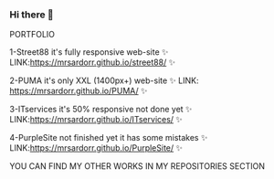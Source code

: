 ### Hi there 👋

PORTFOLIO 

1-Street88 it's fully responsive web-site ✨ LINK:https://mrsardorr.github.io/street88/ ✨  

2-PUMA it's only XXL (1400px+) web-site ✨ LINK: https://mrsardorr.github.io/PUMA/ ✨

3-ITservices it's 50% responsive not done yet ✨ LINK:https://mrsardorr.github.io/ITservices/ ✨

4-PurpleSite not finished yet it has some mistakes ✨ LINK:https://mrsardorr.github.io/PurpleSite/ ✨

YOU CAN FIND MY OTHER WORKS IN MY REPOSITORIES SECTION
